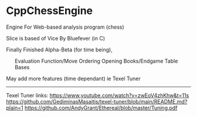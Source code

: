 # CppChessEngine
 Engine For Web-based analysis program (chess)


Slice is based of Vice By Bluefever (in C)

Finally Finished Alpha-Beta (for time being),

<ul>
    Evaluation Function/Move Ordering
    Opening Books/Endgame Table Bases

</ul>

May add more features (time dependant) ie Texel Tuner












---
Texel Tuner links:
https://www.youtube.com/watch?v=zwEoV4zhKhw&t=11s
https://github.com/GediminasMasaitis/texel-tuner/blob/main/README.md?plain=1
https://github.com/AndyGrant/Ethereal/blob/master/Tuning.pdf